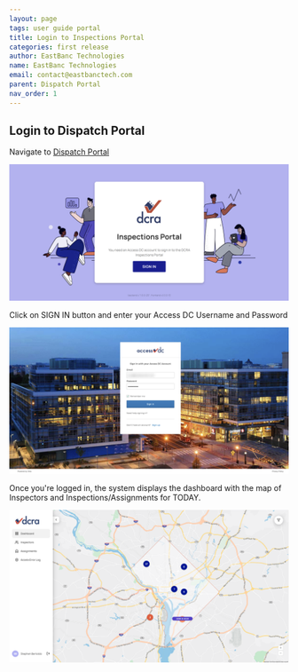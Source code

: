 ```yaml
---
layout: page
tags: user guide portal
title: Login to Inspections Portal
categories: first release
author: EastBanc Technologies
name: EastBanc Technologies
email: contact@eastbanctech.com
parent: Dispatch Portal
nav_order: 1
---
```

<section id="login-to-dispatch-portal" markdown="1">

# Login to Dispatch Portal
Navigate to [Dispatch Portal](https://tq-city-inspector-portal-staging.azurewebsites.net/login)

![logpor -screenshot](images/dispatch-portal/dp-login/login.png)

Click on SIGN IN button and enter your Access DC Username and Password

![logpor1 -screenshot](images/dispatch-portal/dp-login/sign-in.png)

Once you're logged in, the system displays the dashboard with the map of Inspectors and Inspections/Assignments for TODAY.

![db1 -screenshot](images/dispatch-portal/dp-login/dashboard.png)

</section>